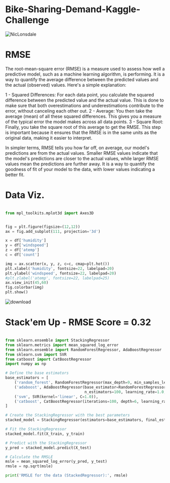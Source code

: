 # Bike-Sharing-Demand-Kaggle-Challenge

![NicLonsdale](https://github.com/UKVeteran/Bike-Sharing-Demand-Kaggle-Challenge/assets/39216339/de6bed44-ba5e-4462-bfaa-9e90280d64ee)

# RMSE
The root-mean-square error (RMSE) is a measure used to assess how well a predictive model, such as a machine learning algorithm, is performing. It is a way to quantify the average difference between the predicted values and the actual (observed) values. Here's a simple explanation:

1 - Squared Differences: For each data point, you calculate the squared difference between the predicted value and the actual value. This is done to make sure that both overestimations and underestimations contribute to the error, without canceling each other out.
2 - Average: You then take the average (mean) of all these squared differences. This gives you a measure of the typical error the model makes across all data points.
3 - Square Root: Finally, you take the square root of this average to get the RMSE. This step is important because it ensures that the RMSE is in the same units as the original data, making it easier to interpret.

In simpler terms, RMSE tells you how far off, on average, our model's predictions are from the actual values. Smaller RMSE values indicate that the model's predictions are closer to the actual values, while larger RMSE values mean the predictions are further away. It is a way to quantify the goodness of fit of your model to the data, with lower values indicating a better fit.

# Data Viz.

```python

from mpl_toolkits.mplot3d import Axes3D


fig = plt.figure(figsize=(12,12))
ax = fig.add_subplot(111, projection='3d')

x = df['humidity']
y = df['windspeed']
z = df['atemp']
c = df['count']

img = ax.scatter(x, y, z, c=c, cmap=plt.hot())
plt.xlabel('humidity', fontsize=22, labelpad=20)
plt.ylabel('windspeed', fontsize=22, labelpad=20)
#plt.zlabel('atemp', fontsize=22, labelpad=25)
ax.view_init(45,60)
fig.colorbar(img)
plt.show()
```

![download](https://github.com/UKVeteran/Bike-Sharing-Demand-Kaggle-Challenge/assets/39216339/3782594c-0c94-48e1-acde-e0946007f24b)


# Stack'em Up - RMSE Score = 0.32

```python

from sklearn.ensemble import StackingRegressor
from sklearn.metrics import mean_squared_log_error
from sklearn.ensemble import RandomForestRegressor, AdaBoostRegressor
from sklearn.svm import SVR
from catboost import CatBoostRegressor
import numpy as np

# Define the base estimators
base_estimators = [
    ('random_forest', RandomForestRegressor(max_depth=9, min_samples_leaf=2, n_estimators=100, random_state=0)),
    ('adaboost', AdaBoostRegressor(base_estimator=RandomForestRegressor(max_depth=9, min_samples_leaf=2),
                                   n_estimators=100, learning_rate=1.0, random_state=0)),
    ('svm', SVR(kernel='linear', C=1.0)),
    ('catboost', CatBoostRegressor(iterations=100, depth=6, learning_rate=0.1))
]

# Create the StackingRegressor with the best parameters
stacked_model = StackingRegressor(estimators=base_estimators, final_estimator=RandomForestRegressor(), cv=5)

# Fit the StackingRegressor
stacked_model.fit(X_train, y_train)

# Predict with the StackingRegressor
y_pred = stacked_model.predict(X_test)

# Calculate the RMSLE
msle = mean_squared_log_error(y_pred, y_test)
rmsle = np.sqrt(msle)

print('RMSLE for the data (StackedRegressor):', rmsle)
```
